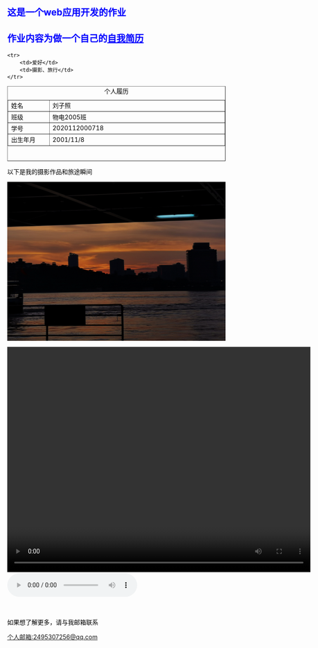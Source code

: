 <HTML>
    <HEAD>
    <meta charset="utf-8">
    <TITLE>刘子照的网站</TITLE>
    <style>
    body{color: black;}
     h2{
   color:blue;
     }
	 </style>
</HEAD>
<BODY background="33.jpg"
      leftmargin = "380"      >

<H2>这是一个web应用开发的作业</H2>
 <h2>作业内容为做一个自己的<u>自我简历</u></h2>
 <table width="700" height="173" border="1">
   <caption align="center">个人履历</caption>
    <tr>
      <td>姓名</td>
      <td>刘子照</td>
    </tr>
    <tr>
        <td width="98">班级</td>
        <td width="462">物电2005班</td>
    </tr>
    <tr>
        <td>学号</td>
        <td>2020112000718</td>
    </tr>
    <tr>
        <td>出生年月</td>
        <td>2001/11/8</td>
    </tr>
       
    <tr>
        <td>爱好</td>
        <td>摄影、旅行</td>
    </tr> 
</table>
<p>以下是我的摄影作品和旅途瞬间</p>
<p><img src="123.jpg" alt="" width="700" height="367" align="middle"></p>
<video width="700" height="520" controls>
    <source src="234.mp4" type="video/mp4" />
    Your browser does not support the video tag</video>
 <audio controls>
  <source src="12.mp3" type="audio/mpeg">
  <p>Your browser does not support this audio format. </p>
</audio>
  <p>&nbsp;</p>
<p>如果想了解更多，请与我邮箱联系</p>
<a href="mailto:"2495307256@qq.com>个人邮箱:2495307256@qq.com</a> 
 


<p>&nbsp;</p>
<p>&nbsp;</p>
</BODY>
</HTML>

